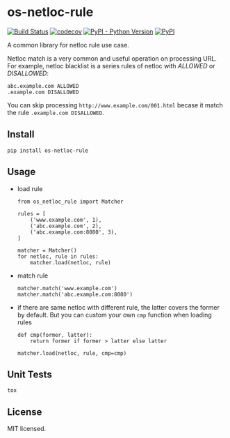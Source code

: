 # os-netloc-rule

[![Build Status](https://www.travis-ci.org/cfhamlet/os-netloc-rule.svg?branch=master)](https://www.travis-ci.org/cfhamlet/os-netloc-rule)
[![codecov](https://codecov.io/gh/cfhamlet/os-netloc-rule/branch/master/graph/badge.svg)](https://codecov.io/gh/cfhamlet/os-netloc-rule)
[![PyPI - Python Version](https://img.shields.io/pypi/pyversions/os-netloc-rule.svg)](https://pypi.python.org/pypi/os-netloc-rule)
[![PyPI](https://img.shields.io/pypi/v/os-netloc-rule.svg)](https://pypi.python.org/pypi/os-netloc-rule)

A common library for netloc rule use case.


Netloc match is a very common and useful operation on processing URL. For example, netloc blacklist is a series rules of netloc with *ALLOWED* or *DISALLOWED*:

```
abc.example.com ALLOWED
.example.com DISALLOWED
```

You can skip processing ``http://www.example.com/001.html`` becase it match the rule ``.example.com DISALLOWED``.



## Install

```
pip install os-netloc-rule
```



## Usage

* load rule

    ```
    from os_netloc_rule import Matcher
    
    rules = [
        ('www.example.com', 1),
        ('abc.example.com', 2),
        ('abc.example.com:8080', 3),
    ]
    
    matcher = Matcher()
    for netloc, rule in rules:
        matcher.load(netloc, rule)
    ```

* match rule

    ```
    matcher.match('www.example.com')
    matcher.match('abc.example.com:8080')
    ```

* if there are same netloc with different rule,  the latter covers the former by default. But you can custom your own ``cmp`` function when loading rules

    ```
    def cmp(former, latter):
        return former if former > latter else latter
        
    matcher.load(netloc, rule, cmp=cmp)
    ```

## Unit Tests

```
tox
```

## License

MIT licensed.
